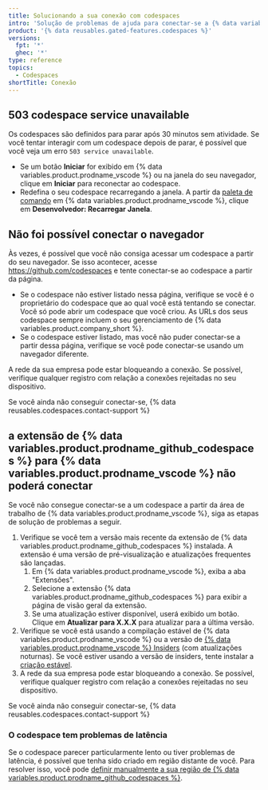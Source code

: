 ```yaml
---
title: Solucionando a sua conexão com codespaces
intro: 'Solução de problemas de ajuda para conectar-se a {% data variables.product.prodname_codespaces %}.'
product: '{% data reusables.gated-features.codespaces %}'
versions:
  fpt: '*'
  ghec: '*'
type: reference
topics:
  - Codespaces
shortTitle: Conexão
---
```


## 503 codespace service unavailable

Os codespaces são definidos para parar após 30 minutos sem atividade. Se você tentar interagir com um codespace depois de parar, é possível que você veja um erro `503 service unavailable`.

- Se um botão **Iniciar** for exibido em {% data variables.product.prodname_vscode %} ou na janela do seu navegador, clique em **Iniciar** para reconectar ao codespace.
- Redefina o seu codespace recarregando a janela. A partir da [paleta de comando](/codespaces/codespaces-reference/using-the-command-palette-in-codespaces#accessing-the-command-palette) em {% data variables.product.prodname_vscode %}, clique em **Desenvolvedor: Recarregar Janela**.

## Não foi possível conectar o navegador

Às vezes, é possível que você não consiga acessar um codespace a partir do seu navegador. Se isso acontecer, acesse https://github.com/codespaces e tente conectar-se ao codespace a partir da página.

  - Se o codespace não estiver listado nessa página, verifique se você é o proprietário do codespace que ao qual você está tentando se conectar. Você só pode abrir um codespace que você criou. As URLs dos seus codespace sempre incluem o seu gerenciamento de {% data variables.product.company_short %}.
  - Se o codespace estiver listado, mas você não puder conectar-se a partir dessa página, verifique se você pode conectar-se usando um navegador diferente.

A rede da sua empresa pode estar bloqueando a conexão. Se possível, verifique qualquer registro com relação a conexões rejeitadas no seu dispositivo.

Se você ainda não conseguir conectar-se, {% data reusables.codespaces.contact-support %}

## a extensão de {% data variables.product.prodname_github_codespaces %} para {% data variables.product.prodname_vscode %} não poderá conectar

Se você não consegue conectar-se a um codespace a partir da área de trabalho de {% data variables.product.prodname_vscode %}, siga as etapas de solução de problemas a seguir.

1. Verifique se você tem a versão mais recente da extensão de {% data variables.product.prodname_github_codespaces %} instalada. A extensão é uma versão de pré-visualização e atualizações frequentes são lançadas.
   1. Em {% data variables.product.prodname_vscode %}, exiba a aba "Extensões".
   2. Selecione a extensão {% data variables.product.prodname_github_codespaces %} para exibir a página de visão geral da extensão.
   3. Se uma atualização estiver disponível, userá exibido um botão. Clique em **Atualizar para X.X.X** para atualizar para a última versão.
2. Verifique se você está usando a compilação estável de {% data variables.product.prodname_vscode %} ou a versão de [{% data variables.product.prodname_vscode %} Insiders](https://code.visualstudio.com/insiders/) (com atualizações noturnas). Se você estiver usando a versão de insiders, tente instalar a [criação estável](https://code.visualstudio.com/).
3. A rede da sua empresa pode estar bloqueando a conexão. Se possível, verifique qualquer registro com relação a conexões rejeitadas no seu dispositivo.

Se você ainda não conseguir conectar-se, {% data reusables.codespaces.contact-support %}

### O codespace tem problemas de latência

Se o codespace parecer particularmente lento ou tiver problemas de latência, é possível que tenha sido criado em região distante de você. Para resolver isso, você pode [definir manualmente a sua região de {% data variables.product.prodname_github_codespaces %}](/codespaces/managing-your-codespaces/setting-your-default-region-for-codespaces).
